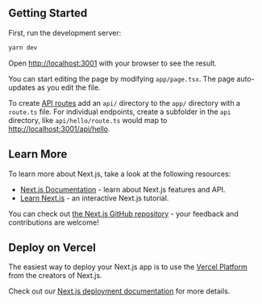 ## Getting Started

First, run the development server:

```bash
yarn dev
```

Open [http://localhost:3001](http://localhost:3001) with your browser to see the result.

You can start editing the page by modifying `app/page.tsx`. The page auto-updates as you edit the
file.

To create
[API routes](https://nextjs.org/docs/app/building-your-application/routing/router-handlers) add an
`api/` directory to the `app/` directory with a `route.ts` file. For individual endpoints, create a
subfolder in the `api` directory, like `api/hello/route.ts` would map to
[http://localhost:3001/api/hello](http://localhost:3001/api/hello).

## Learn More

To learn more about Next.js, take a look at the following resources:

- [Next.js Documentation](https://nextjs.org/docs) - learn about Next.js features and API.
- [Learn Next.js](https://nextjs.org/learn/foundations/about-nextjs) - an interactive Next.js
  tutorial.

You can check out [the Next.js GitHub repository](https://github.com/vercel/next.js/) - your
feedback and contributions are welcome!

## Deploy on Vercel

The easiest way to deploy your Next.js app is to use the
[Vercel Platform](https://vercel.com/new?utm_source=github.com&utm_medium=referral&utm_campaign=turborepo-readme)
from the creators of Next.js.

Check out our [Next.js deployment documentation](https://nextjs.org/docs/deployment) for more
details.
